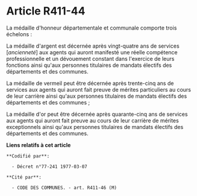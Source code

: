 # Article R411-44

La médaille d'honneur départementale et communale comporte trois échelons :

La médaille d'argent est décernée après vingt-quatre ans de services [*ancienneté*] aux agents qui auront manifesté une
réelle compétence professionnelle et un dévouement constant dans l'exercice de leurs fonctions ainsi qu'aux personnes
titulaires de mandats électifs des départements et des communes.

La médaille de vermeil peut être décernée après trente-cinq ans de services aux agents qui auront fait preuve de mérites
particuliers au cours de leur carrière ainsi qu'aux personnes titulaires de mandats électifs des départements et des
communes ;

La médaille d'or peut être décernée après quarante-cinq ans de services aux agents qui auront fait preuve au cours de leur
carrière de mérites exceptionnels ainsi qu'aux personnes titulaires de mandats électifs des départements et des communes.

**Liens relatifs à cet article**

	**Codifié par**:

	  - Décret n°77-241 1977-03-07

	**Cité par**:

	  - CODE DES COMMUNES. - art. R411-46 (M)
